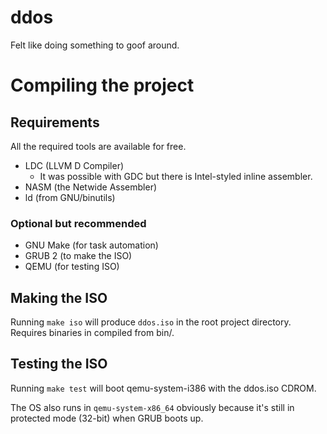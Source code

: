 # ddos

Felt like doing something to goof around.

# Compiling the project

## Requirements
All the required tools are available for free.

- LDC (LLVM D Compiler)
  - It was possible with GDC but there is Intel-styled inline assembler.
- NASM (the Netwide Assembler)
- ld (from GNU/binutils)

### Optional but recommended

- GNU Make (for task automation)
- GRUB 2 (to make the ISO)
- QEMU (for testing ISO)

## Making the ISO

Running `make iso` will produce `ddos.iso` in the root project directory.
Requires binaries in compiled from bin/.

## Testing the ISO

Running `make test` will boot qemu-system-i386 with the ddos.iso CDROM.

The OS also runs in `qemu-system-x86_64` obviously because it's still in
protected mode (32-bit) when GRUB boots up.